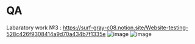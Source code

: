 # QA
Labaratory work №3 : https://surf-gray-c08.notion.site/Website-testing-528c426f9308414a9d70a434b7f1335e
![image](https://user-images.githubusercontent.com/89936658/191840350-c582c022-fd62-49e8-ad81-2b4db07df168.png)
![image](https://user-images.githubusercontent.com/89936658/192154341-8dbaaccc-998e-41ef-83c3-c4def37dabf3.png)
